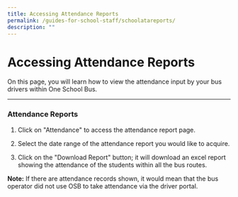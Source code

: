 ```yaml
---
title: Accessing Attendance Reports
permalink: /guides-for-school-staff/schoolatareports/
description: ""
---
```

# Accessing Attendance Reports

On this page, you will learn how to view the attendance input by your bus drivers within One School Bus.


---
### Attendance Reports

1. Click on "Attendance" to access the attendance report page.

2. Select the date range of the attendance report you would like to acquire.

3. Click on the "Download Report" button; it will download an excel report showing the attendance of the students within all the bus routes.

**Note:** If there are attendance records shown, it would mean that the bus operator did not use OSB to take attendance via the driver portal.
